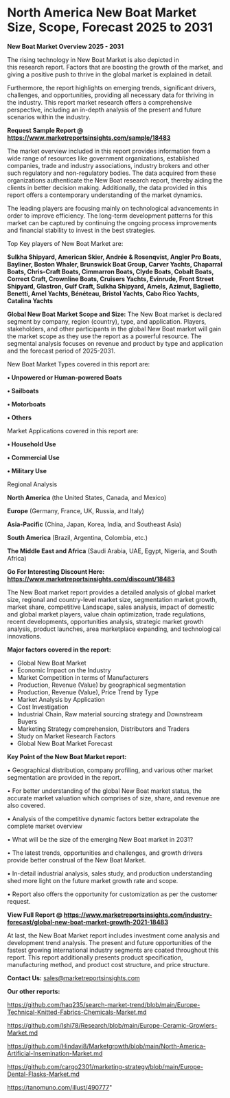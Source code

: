 # North America New Boat Market Size, Scope, Forecast 2025 to 2031

<Strong> New Boat Market Overview 2025 - 2031</strong>

The rising technology in New Boat Market is also depicted in this research report. Factors that are boosting the growth of the market, and giving a positive push to thrive in the global market is explained in detail.

Furthermore, the report highlights on emerging trends, significant drivers, challenges, and opportunities, providing all necessary data for thriving in the industry. This report market research offers a comprehensive perspective, including an in-depth analysis of the present and future scenarios within the industry.

<strong>Request Sample Report @ <a href=https://www.marketreportsinsights.com/sample/18483>https://www.marketreportsinsights.com/sample/18483</a></strong>

The market overview included in this report provides information from a wide range of resources like government organizations, established companies, trade and industry associations, industry brokers and other such regulatory and non-regulatory bodies. The data acquired from these organizations authenticate the New Boat research report, thereby aiding the clients in better decision making. Additionally, the data provided in this report offers a contemporary understanding of the market dynamics.

The leading players are focusing mainly on technological advancements in order to improve efficiency. The long-term development patterns for this market can be captured by continuing the ongoing process improvements and financial stability to invest in the best strategies.

Top Key players of New Boat Market are:

<strong>Sulkha Shipyard, American Skier, Andrée & Rosenqvist, Angler Pro Boats, Bayliner, Boston Whaler, Brunswick Boat Group, Carver Yachts, Chaparral Boats, Chris-Craft Boats, Cimmarron Boats, Clyde Boats, Cobalt Boats, Correct Craft, Crownline Boats, Cruisers Yachts, Evinrude, Front Street Shipyard, Glastron, Gulf Craft, Sulkha Shipyard, Amels, Azimut, Baglietto, Benetti, Amel Yachts, Bénéteau, Bristol Yachts, Cabo Rico Yachts, Catalina Yachts</strong>

<strong><b>Global New Boat Market Scope and Size:</b></strong>
The New Boat market is declared segment by company, region (country), type, and application. Players, stakeholders, and other participants in the global New Boat market will gain the market scope as they use the report as a powerful resource. The segmental analysis focuses on revenue and product by type and application and the forecast period of 2025-2031.

New Boat Market Types covered in this report are:

<strong>• Unpowered or Human-powered Boats

• Sailboats

• Motorboats

• Others</strong>

Market Applications covered in this report are:

<strong>• Household Use

• Commercial Use

• Military Use</strong> 

Regional Analysis

<strong>North America</strong> (the United States, Canada, and Mexico)

<strong>Europe</strong> (Germany, France, UK, Russia, and Italy)

<strong>Asia-Pacific</strong> (China, Japan, Korea, India, and Southeast Asia)

<strong>South America</strong> (Brazil, Argentina, Colombia, etc.)

<strong>The Middle East and Africa</strong> (Saudi Arabia, UAE, Egypt, Nigeria, and South Africa)

<strong>Go For Interesting Discount Here: <a href=https://www.marketreportsinsights.com/discount/18483>https://www.marketreportsinsights.com/discount/18483</a></strong>

The New Boat market report provides a detailed analysis of global market size, regional and country-level market size, segmentation market growth, market share, competitive Landscape, sales analysis, impact of domestic and global market players, value chain optimization, trade regulations, recent developments, opportunities analysis, strategic market growth analysis, product launches, area marketplace expanding, and technological innovations.

<strong><b>Major factors covered in the report:</b></strong>
<ul>
  <li>Global New Boat Market </li>
  <li>Economic Impact on the Industry</li>
  <li>Market Competition in terms of Manufacturers</li>
  <li>Production, Revenue (Value) by geographical segmentation</li>
  <li>Production, Revenue (Value), Price Trend by Type</li>
  <li>Market Analysis by Application</li>
  <li>Cost Investigation</li>
  <li>Industrial Chain, Raw material sourcing strategy and Downstream Buyers</li>
  <li>Marketing Strategy comprehension, Distributors and Traders</li>
  <li>Study on Market Research Factors</li>
  <li>Global New Boat Market Forecast</li>
</ul>

<strong><b>Key Point of the New Boat Market report:</b></strong>

• Geographical distribution, company profiling, and various other market segmentation are provided in the report.

• For better understanding of the global New Boat market status, the accurate market valuation which comprises of size, share, and revenue are also covered.

• Analysis of the competitive dynamic factors better extrapolate the complete market overview

• What will be the size of the emerging New Boat market in 2031?

• The latest trends, opportunities and challenges, and growth drivers provide better construal of the New Boat Market.

• In-detail industrial analysis, sales study, and production understanding shed more light on the future market growth rate and scope.

• Report also offers the opportunity for customization as per the customer request.

<strong><b>View Full Report @ <a href=https://www.marketreportsinsights.com/industry-forecast/global-new-boat-market-growth-2021-18483>https://www.marketreportsinsights.com/industry-forecast/global-new-boat-market-growth-2021-18483</a></b></strong>


At last, the New Boat Market report includes investment come analysis and development trend analysis. The present and future opportunities of the fastest growing international industry segments are coated throughout this report. This report additionally presents product specification, manufacturing method, and product cost structure, and price structure.

<strong>Contact Us:</strong>
sales@marketreportsinsights.com

<strong>Our other reports:</strong>

<a href=https://github.com/haq235/search-market-trend/blob/main/Europe-Technical-Knitted-Fabrics-Chemicals-Market.md>https://github.com/haq235/search-market-trend/blob/main/Europe-Technical-Knitted-Fabrics-Chemicals-Market.md</a>

<a href=https://github.com/Ishi78/Research/blob/main/Europe-Ceramic-Growlers-Market.md>https://github.com/Ishi78/Research/blob/main/Europe-Ceramic-Growlers-Market.md</a>

<a href=https://github.com/Hindavi8/Marketgrowth/blob/main/North-America-Artificial-Insemination-Market.md>https://github.com/Hindavi8/Marketgrowth/blob/main/North-America-Artificial-Insemination-Market.md</a>

<a href=https://github.com/cargo2301/marketing-strategy/blob/main/Europe-Dental-Flasks-Market.md>https://github.com/cargo2301/marketing-strategy/blob/main/Europe-Dental-Flasks-Market.md</a>

<a href=https://tanomuno.com/illust/490777>https://tanomuno.com/illust/490777</a>"
